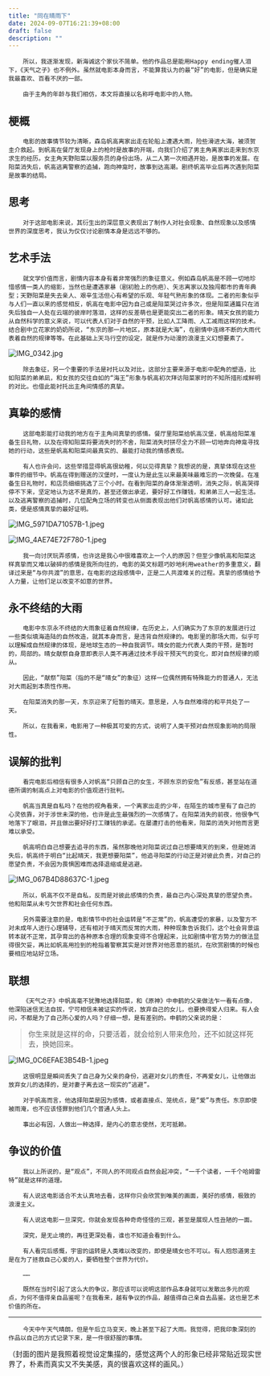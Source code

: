 ```yaml
---
title: "同在晴雨下"
date: 2024-09-07T16:21:39+08:00
draft: false
description: ""
---
```


        所以，我逐渐发现，新海诚这个家伙不简单。他的作品总是能用Happy ending催人泪下，《天气之子》也不例外。虽然就电影本身而言，不能算我认为的最“好”的电影，但是确实是我最喜欢、百看不厌的一部。

        由于主角的年龄与我们相仿，本文将直接以名称呼电影中的人物。

## 梗概

        电影的故事情节较为清晰，森岛帆高离家出走在轮船上遭遇大雨，险些滑进大海，被须贺圭介救起。到帆高在餐厅发现身上的枪时是故事的开端，向我们介绍了男主角离家出走来到东京求生的经历。女主角天野阳菜以服务员的身份出场，从二人第一次相遇开始，是故事的发展。在阳菜消失后，帆高逃离警察的追捕，跑向神龛时，故事到达高潮。剧终帆高毕业后再次遇到阳菜是故事的结局。

## 思考

        对于这部电影来说，其衍生出的深层意义表现出了制作人对社会现象、自然现象以及感情世界的深度思考，我认为仅仅讨论剧情本身是远远不够的。

## **艺术手法**

        就文学价值而言，剧情内容本身有着非常强烈的象征意义。例如森岛帆高是不顾一切地珍惜感情一类人的缩影，当然也是遭遇家暴（剧初脸上的伤疤）、矢志离家以及独闯都市的青年典型；天野阳菜是失去亲人、艰辛生活但心有希望的乐观、年轻气熟形象的体现。二者的形象似乎与人们一直以来的感觉相反，帆高在电影中因为自己或是阳菜哭过许多次，但是阳菜通篇只在消失后独自一人处在云端的彼岸时落泪，这样的反差萌也是更能突出二者的形象。晴天女孩的能力从自然科学的意义来说，可以代表人们对于自然的干预，比如人工降雨、人工减雨这样的技术。结合剧中立花家的奶奶所说，“东京的那一片地区，原本就是大海”，在剧情中连绵不断的大雨代表着自然的规律等等。在此基础上天马行空的设定，就是作为动漫的浪漫主义幻想要素了。

![IMG_0342.jpg](同在晴雨下+43e89e86-dbed-4a8d-b0bf-ebd3cdd60d80/IMG_0342.jpg)

        除去象征，另一个重要的手法是衬托以及对比，这部分主要来源于电影中配角的塑造，比如阳菜的弟弟凪，和女孩的交往自如的“海王”形象与帆高初次拜访阳菜家时的不知所措形成鲜明的对比。也借此能衬托出主角间情感的真挚。

## **真挚的感情**

        这部电影能打动我的地方在于主角间真挚的感情。餐厅里阳菜给帆高汉堡，帆高给阳菜准备生日礼物，以及在得知阳菜将要消失时的不舍，阳菜消失时拼尽全力不顾一切地奔向神龛寻找她的行动，这些是帆高和阳菜间最真实的、最能打动我的情感表现。

        有人也许会问，这些举措显得帆高很幼稚，何以见得真挚？我想说的是，真挚体现在这些事件的细节中。帆高在得到赠送的汉堡时，一度认为是此生以来最美味最难忘的一次晚餐。在准备生日礼物时，和店员细细挑选了三个小时。在看到阳菜的身体渐渐透明，消失之际，帆高哭得停不下来，坚定地认为这不是真的，甚至还做出承诺，要好好工作赚钱，和弟弟三人一起生活。以及逃离警察的追捕时，几位配角立场的转变也从侧面表现出他们对帆高感情的认可。诸如此类，便是感情真挚的最好证明。

![IMG_5971DA71057B-1.jpeg](同在晴雨下+43e89e86-dbed-4a8d-b0bf-ebd3cdd60d80/IMG_5971DA71057B-1.jpeg)

![IMG_4AE74E72F780-1.jpeg](同在晴雨下+43e89e86-dbed-4a8d-b0bf-ebd3cdd60d80/IMG_4AE74E72F780-1.jpeg)

        我一向讨厌玩弄感情，也许这是我心中很难喜欢上一个人的原因？但至少像帆高和阳菜这样真挚而又难以破碎的感情是我所向往的，电影的英文标题巧妙地利用weather的多重意义，翻译过来是“与你共渡”的意思，在电影的这段感情中，正是二人共渡难关的过程。真挚的感情给予人力量，让他们足以改变不如意的世界。

## **永不终结的大雨**

        电影中东京永不终结的大雨象征着自然规律，在历史上，人们确实为了东京的发展进行过一些类似填海造陆的自然改造，就其本身而言，是违背自然规律的。电影里的那场大雨，似乎可以理解成自然规律的体现，是地球生态的一种自我调节。晴女的能力代表人类的干预，是暂时的，局部的。晴女献祭自身意即表示人类不再通过技术手段干预天气的变化，即对自然规律的顺从。

        因此，“献祭”阳菜（指的不是“晴女”的象征）这样一位偶然拥有特殊能力的普通人，无法对大雨起到本质性作用。

        在阳菜消失的那一天，东京迎来了短暂的晴天。意思是，人与自然难得的和平共处了一天。

        所以，在我看来，电影用了一种极其可爱的方式，说明了人类干预对自然现象影响的局限性。

## **误解的批判**

        看完电影后相信有很多人对帆高“只顾自己的女生，不顾东京的安危”有反感，甚至站在道德所谓的制高点上对电影的价值观进行批判。

        帆高当真是自私吗？在他的视角看来，一个离家出走的少年，在陌生的城市里有了自己的心灵依靠，对于涉世未深的他，也许是此生最强烈的一次感情了。在阳菜消失的前夜，他很争气地落下了眼泪，并且做出要好好打工赚钱的承诺。在屡遭打击的他看来，阳菜的消失对他而言更难以承受。

        帆高明白自己想要去追寻的东西，虽然那晚他对阳菜说过自己想要晴天的到来，但是她消失后，帆高终于明白“比起晴天，我更想要阳菜”，他追寻阳菜的行动正是对彼此负责，对自己的愿望负责，不会因为畏惧困难而选择退缩或是逃避。

![IMG_067B4D88637C-1.jpeg](同在晴雨下+43e89e86-dbed-4a8d-b0bf-ebd3cdd60d80/IMG_067B4D88637C-1.jpeg)

        所以，帆高不仅不是自私，反而是对彼此感情的负责，最自己内心深处真挚的愿望负责。他和阳菜从未亏欠世界和社会任何东西。

        另外需要注意的是，电影情节中的社会运转是“不正常”的，帆高遭受的家暴，以及警方不对未成年人进行心理辅导，还有相对于晴天而反常的大雨，种种现象告诉我们，这个社会背景运转本就不正常，其孕育出的各种原本合理的现象变得不合理起来，比如剧情中官方势力的做法显得很欠妥，再比如帆高用捡到的枪指着警察其实是对世界对他恶意的抵抗，在欣赏剧情的时候也要相应地站好立场。

## 联想

        《天气之子》中帆高毫不犹豫地选择阳菜，和《原神》中申鹤的父亲做法乍一看有点像，他深陷迷信无法自拔，宁可相信未被证实的传说，放弃自己的女儿，也要换得爱人归来。有人会问，不都是为了自己所心爱的人吗？仔细一想，是有差别的。申鹤的父亲说的是：

> 你生来就是这样的命，只要活着，就会给别人带来危险，还不如就这样死去，换她回来。

![IMG_0C6EFAE3B54B-1.jpeg](同在晴雨下+43e89e86-dbed-4a8d-b0bf-ebd3cdd60d80/IMG_0C6EFAE3B54B-1.jpeg)

        这很明显是瞬间丢失了自己身为父亲的身份，逃避对女儿的责任，不再爱女儿，让他做出放弃女儿的选择的，是对妻子离去这一现实的“逃避”。

        对于帆高而言，他选择阳菜是因为感情，或者直接点、笼统点，是“爱”与责任。东京即使被雨淹，也不应该怪罪到他们几个普通人头上。

        事出必有因，人做出一种选择，是内心的意志使然，无可抵赖。

## 争议的价值

        我以上所说的，是“观点”，不同人的不同观点自然会起冲突，“一千个读者，一千个哈姆雷特”就是这样的道理。

        有人说这电影适合不太认真地去看，这样你只会欣赏到唯美的画面，美好的感情，极致的浪漫主义。

        有人说这电影一旦深究，你就会发现各种奇奇怪怪的三观，甚至是展现人性丑陋的一面。

        深究，是无止境的，再往更深处看，谁也不知道会看到什么。

        有人看完后感慨，宇宙的运转是人类难以改变的，即使是晴女也不可以。有人抱怨道男主是在为了拯救自己心爱的人，要牺牲整个世界为代价。

        ……

        既然在当时引起了这么大的争议，那应该可以说明这部作品本身就可以发散出多元的观点，为何不值得亲自品鉴呢？在我看来，越有争议的作品，越值得自己亲自去品鉴。这也是艺术价值的所在。

---

        今天中午天气晴朗，但是午后立马变天，晚上甚至下起了大雨。我觉得，把我印象深刻的作品以自己的方式记录下来，是一件很舒服的事情。

（封面的图片是我照着视觉设定集描的，感觉这两个人的形象已经非常贴近现实世界了，朴素而真实又不失美感，真的很喜欢这样的画风。）

